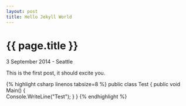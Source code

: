 ```yaml
---
layout: post
title: Hello Jekyll World
---
```


{{ page.title }}
================

<p class="meta">3 September 2014 - Seattle</p>

This is the first post, it should excite you.

{% highlight csharp linenos tabsize=8 %}
public class Test 
{
	public void Main()
	{	
		Console.WriteLine("Test");
	}
}
{% endhighlight %}
